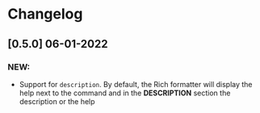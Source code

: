 # Changelog

## [0.5.0] 06-01-2022


### NEW:

- Support for `description`. By default, the Rich formatter will display the help next to
the command and in the **DESCRIPTION** section the description or the help
